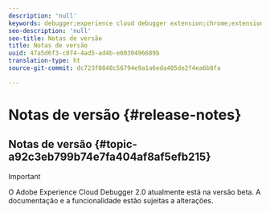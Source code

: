 ```yaml
---
description: 'null'
keywords: debugger;experience cloud debugger extension;chrome;extension;release notes
seo-description: 'null'
seo-title: Notas de versão
title: Notas de versão
uuid: 47a5d6f3-c074-4ad5-ad4b-e6030496689b
translation-type: ht
source-git-commit: dc723f0848c56794e9a1a6eda405de2f4ea6b8fa

---
```



# Notas de versão {#release-notes}

## Notas de versão {#topic-a92c3eb799b74e7fa404af8af5efb215}

> [!IMPORTANT]
>
> O Adobe Experience Cloud Debugger 2.0 atualmente está na versão beta. A documentação e a funcionalidade estão sujeitas a alterações.
